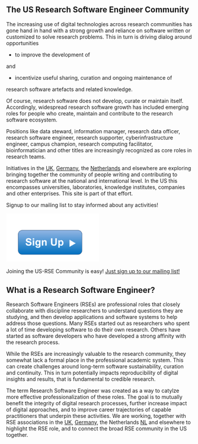 
## The US Research Software Engineer Community

The increasing use of digital technologies across research communities has gone hand
in hand with a strong growth and reliance on software written or customized to solve
research problems. This in turn is driving dialog around opportunities 

  * to improve the development of 
  
and 

  * incentivize useful sharing, curation and ongoing maintenance of 
  
research software artefacts and related knowledge.

Of course, research software does not develop, curate or maintain itself. Accordingly, 
widespread research software growth has included emerging roles for people who 
create, maintain and contribute to the research software ecosystem. 

Positions like data steward, information manager, research data
officer, research software engineer, research supporter, cyberinfrastructure 
engineer, campus champion, research computing facilitator, bioinformatician and 
other titles are increasingly recognized as core roles in research teams.

Initiatives in the [UK](http://rse.ac.uk/), [Germany](http://www.de-rse.org/de), the 
[Netherlands](http://nl-rse.org) and elsewhere are exploring bringing
together the community of people writing and contributing to research software at
the national and international level. In the US this encompasses
universities, laboratories, knowledge institutes, companies and other 
enterprises. This site is part of that effort.

Signup to our mailing list to stay informed about any activities!


<!--- ## Join us! --->

<a href="https://usrse.slack.com">
<img width="250px" src="img/signup.png"></a>

Joining the US-RSE Community is easy! [Just sign up to our mailing list!](https://groups.google.com/forum/#!forum/usrse)


## What is a Research Software Engineer?

Research Software Engineers (RSEs) are professional roles that closely collaborate
with discipline researchers to understand questions they are studying, and then develop
applications and software systems to help address those questions. Many RSEs 
started out as researchers who spent a lot of time developing software to do 
their own research. Others have started as software developers who have developed a 
strong affinity with the research process.

While the RSEs are increasingly valuable to the research community, they
somewhat lack a formal place in the professional academic system. This can create 
challenges around long-term software sustainability, curation and continuity. This
in turn potentially impacts reproducibility of digital insights and results,
that is fundamental to credible research.

The term Research Software Engineer was created as a way to 
catylze more effective professionalization of these roles.
The goal is to mutually benefit the integrity of digital research 
processes, further increase impact of digital approaches, and to 
improve career trajectories of capable practitioners that underpin 
these activities. We are working, together with RSE associations in the
[UK](http://rse.ac.uk/), [Germany](http://www.de-rse.org/de),
the Netherlands [NL](http://nl-rse.org) and elsewhere
to highlight the RSE role, and to connect the
broad RSE community in the US together.

